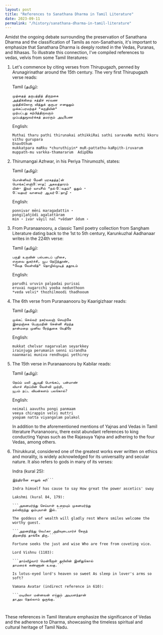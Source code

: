 ```yaml
---
layout: post
title: "References to Sanathana Dharma in Tamil Literature"
date: 2023-09-11
permalink: "/history/sanathana-dharma-in-tamil-literature"
---
```


Amidst the ongoing debate surrounding the preservation of Sanathana Dharma and the classification of Tamils as non-Sanathanis, it's important to emphasize that Sanathana Dharma is deeply rooted in the Vedas, Puranas, and Itihasas. To illustrate this connection, I've compiled references to vedas, velvis from some Tamil literatures:

<!--more-->

1. Let's commence by citing verses from Thirupugazh, penned by Arunagirinathar around the 15th century. The very first Thirupugazh verse reads:

   Tamil (தமிழ்):
   ```
   முத்தைத் தருபத்தித் திருநகை
   அத்திக்கிறை சத்திச் சரவண
   முத்திக்கொரு வித்துக் குருபர எனஓதும்
   முக்கட்பரமற்குச் *சுருதியின்*
   முற்பட்டது கற்பித்திருவரும்
   முப்பத்துமூவர்க்கத் தமரரும் அடிபேண
   ```

   English:
   ```
   Muthai tharu pathi thirunakai athikkiRai sathi saravaNa muthi kkoru vithu gurupara 
   EnavOthum
   mukkatpara maRku *churuthiyin* muR-pattathu-kaRpith-iruvarum muppath-mu varkka-thamararum  AdipENa	
   ```

2. Thirumangai Azhwar, in his Periya Thirumozhi, states:

   Tamil (தமிழ்):
   ```
   பொன்னிவர் மேனி மரகதத்த¦ன்
   பொங்க¦ளஞ்ேசாத¦ அகலத்தாரம்
   மின்⋆ இவர் வாய¥ல் *நல் ேவதம்* ஓதும் ⋆
   ேவதயர் வானவர் ஆவர் ேதாழீ ⋆
   ```

   English:
   
   ```
   ponnivar mēni maragadattin ⋆
   poṅgiḻañjōdi agalattāram
   min ⋆ ivar vāyil nal *vēdam* ōdum ⋆
   ```

3. From Puranaanooru, a classic Tamil poetry collection from Sangham Literature dating back to the 1st to 5th century, Karunkuzhal Aadhanaar writes in the 224th verse:

   Tamil (தமிழ்):
   ```
   பருதி உருவின் பல்படைப் புரிசை,
   எருவை நுகர்ச்சி, யூப நெடுந்தூண்,
   *வேத வேள்வித்* தொழில்முடித் ததூஉம்
   ```

   English:
   ```
   parudhi uruvin palpadai purisai
   eruvai nugarcchi yooba nedunthoon
   *veda velvi* thozhilmoodi thadhooum
   ```

4. The 6th verse from Puranaanooru by Kaarigizhaar reads:

   Tamil (தமிழ்):
   ```
   முக்கட் செல்வர் நகர்வலஞ் செயற்கே 
   இறைஞ்சுக பெருமநின் சென்னி சிறந்த 
   நான்மறை முனிவ ரேந்துகை யெதிரே
   ```

   English:
   ```
   mukkat chelvar nagarvalan seyarkkey
   irainjuga perumanin senni sirandha
   naanmarai muniva rendhugai yethirey
   ```

5. The 15th verse in Puranaanooru by Kabilar reads:

   Tamil (தமிழ்):
   ```
   நெய்ம் மலி ஆவுதி பொங்கப், பன்மாண்
   வீயாச் சிறப்பின் வேள்வி முற்றி,
   யூபம் நட்ட வியன்களம் பலகொல்?
   ```

   English:
   ```
   neimali aavuthu pongi panmaam
   veeya chirappin velvi muttri
   yoopam natta viyangalam palakol
   ```

    In addition to the aforementioned mentions of Yajnas and Vedas in Tamil literature Purananooru, there exist abundant references to king conducting Yajnas such as the Rajasuya Yajna and adhering to the four Vedas, among others.

6. Thirukkural, considered one of the greatest works ever written on ethics and morality, is widely acknowledged for its universality and secular nature. It also refers to gods in many of its verses:

    Indra (kural 25):

    ```ஐந்தவித்தான் ஆற்றல் அகல்விசும்பு ளார்கோமான்
    இந்திரனே சாலுங் கரி```

    Indra himself has cause to say How great the power ascetics' sway

    Lakshmi (kural 84, 179):

    ```அகனமர்ந்து செய்யாள் உறையும் முகனமர்ந்து
    நல்விருந்து ஓம்புவான் இல்.```

    The goddess of wealth will gladly rest Where smiles welcome the worthy guest.

    ```அறனறிந்து வெஃகா அறிவுடையார்ச் சேருந்
    திறனறிந் தாங்கே திரு.```

    Fortune seeks the just and wise Who are free from coveting vice.

    Lord Vishnu (1103):

    ```தாம்வீழ்வார் மென்றோள் துயிலின் இனிதுகொல்
    தாமரைக் கண்ணான் உலகு.```

    Is lotus-eyed lord's heaven so sweet As sleep in lover's arms so soft?

    Vamana Avatar (indirect reference in 610):

    ```மடியிலா மன்னவன் எய்தும் அடியளந்தான்
    தாஅய தெல்லாம் ஒருங்கு.```



These references in Tamil literature emphasize the significance of Vedas and the adherence to Dharma, showcasing the timeless spiritual and cultural heritage of Tamil Nadu.